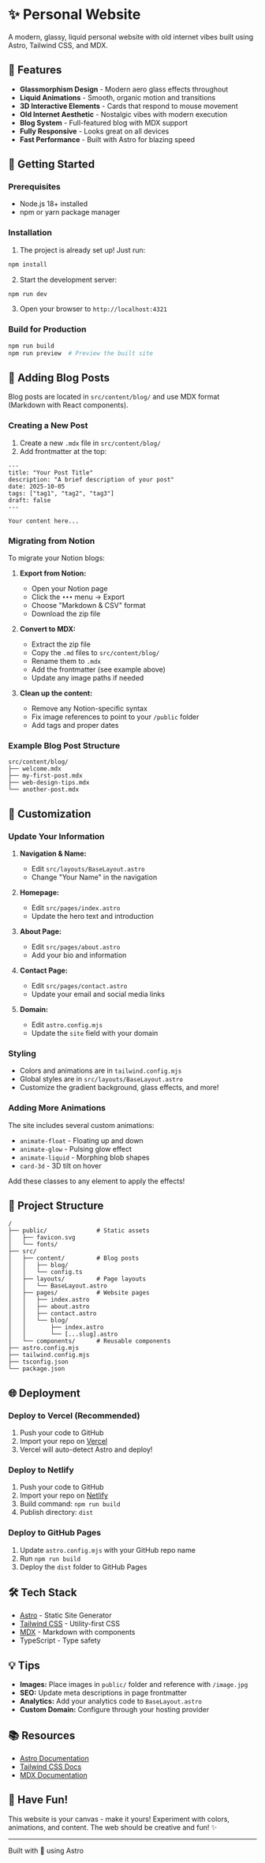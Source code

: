 # ✨ Personal Website

A modern, glassy, liquid personal website with old internet vibes built using Astro, Tailwind CSS, and MDX.

## 🎨 Features

- **Glassmorphism Design** - Modern aero glass effects throughout
- **Liquid Animations** - Smooth, organic motion and transitions
- **3D Interactive Elements** - Cards that respond to mouse movement
- **Old Internet Aesthetic** - Nostalgic vibes with modern execution
- **Blog System** - Full-featured blog with MDX support
- **Fully Responsive** - Looks great on all devices
- **Fast Performance** - Built with Astro for blazing speed

## 🚀 Getting Started

### Prerequisites

- Node.js 18+ installed
- npm or yarn package manager

### Installation

1. The project is already set up! Just run:

```bash
npm install
```

2. Start the development server:

```bash
npm run dev
```

3. Open your browser to `http://localhost:4321`

### Build for Production

```bash
npm run build
npm run preview  # Preview the built site
```

## 📝 Adding Blog Posts

Blog posts are located in `src/content/blog/` and use MDX format (Markdown with React components).

### Creating a New Post

1. Create a new `.mdx` file in `src/content/blog/`
2. Add frontmatter at the top:

```mdx
---
title: "Your Post Title"
description: "A brief description of your post"
date: 2025-10-05
tags: ["tag1", "tag2", "tag3"]
draft: false
---

Your content here...
```

### Migrating from Notion

To migrate your Notion blogs:

1. **Export from Notion:**
   - Open your Notion page
   - Click the `•••` menu → Export
   - Choose "Markdown & CSV" format
   - Download the zip file

2. **Convert to MDX:**
   - Extract the zip file
   - Copy the `.md` files to `src/content/blog/`
   - Rename them to `.mdx`
   - Add the frontmatter (see example above)
   - Update any image paths if needed

3. **Clean up the content:**
   - Remove any Notion-specific syntax
   - Fix image references to point to your `/public` folder
   - Add tags and proper dates

### Example Blog Post Structure

```
src/content/blog/
├── welcome.mdx
├── my-first-post.mdx
├── web-design-tips.mdx
└── another-post.mdx
```

## 🎨 Customization

### Update Your Information

1. **Navigation & Name:**
   - Edit `src/layouts/BaseLayout.astro`
   - Change "Your Name" in the navigation

2. **Homepage:**
   - Edit `src/pages/index.astro`
   - Update the hero text and introduction

3. **About Page:**
   - Edit `src/pages/about.astro`
   - Add your bio and information

4. **Contact Page:**
   - Edit `src/pages/contact.astro`
   - Update your email and social media links

5. **Domain:**
   - Edit `astro.config.mjs`
   - Update the `site` field with your domain

### Styling

- Colors and animations are in `tailwind.config.mjs`
- Global styles are in `src/layouts/BaseLayout.astro`
- Customize the gradient background, glass effects, and more!

### Adding More Animations

The site includes several custom animations:
- `animate-float` - Floating up and down
- `animate-glow` - Pulsing glow effect
- `animate-liquid` - Morphing blob shapes
- `card-3d` - 3D tilt on hover

Add these classes to any element to apply the effects!

## 📁 Project Structure

```
/
├── public/              # Static assets
│   ├── favicon.svg
│   └── fonts/
├── src/
│   ├── content/         # Blog posts
│   │   ├── blog/
│   │   └── config.ts
│   ├── layouts/         # Page layouts
│   │   └── BaseLayout.astro
│   ├── pages/           # Website pages
│   │   ├── index.astro
│   │   ├── about.astro
│   │   ├── contact.astro
│   │   └── blog/
│   │       ├── index.astro
│   │       └── [...slug].astro
│   └── components/      # Reusable components
├── astro.config.mjs
├── tailwind.config.mjs
├── tsconfig.json
└── package.json
```

## 🌐 Deployment

### Deploy to Vercel (Recommended)

1. Push your code to GitHub
2. Import your repo on [Vercel](https://vercel.com)
3. Vercel will auto-detect Astro and deploy!

### Deploy to Netlify

1. Push your code to GitHub
2. Import your repo on [Netlify](https://netlify.com)
3. Build command: `npm run build`
4. Publish directory: `dist`

### Deploy to GitHub Pages

1. Update `astro.config.mjs` with your GitHub repo name
2. Run `npm run build`
3. Deploy the `dist` folder to GitHub Pages

## 🛠️ Tech Stack

- [Astro](https://astro.build) - Static Site Generator
- [Tailwind CSS](https://tailwindcss.com) - Utility-first CSS
- [MDX](https://mdxjs.com) - Markdown with components
- TypeScript - Type safety

## 💡 Tips

- **Images:** Place images in `public/` folder and reference with `/image.jpg`
- **SEO:** Update meta descriptions in page frontmatter
- **Analytics:** Add your analytics code to `BaseLayout.astro`
- **Custom Domain:** Configure through your hosting provider

## 📚 Resources

- [Astro Documentation](https://docs.astro.build)
- [Tailwind CSS Docs](https://tailwindcss.com/docs)
- [MDX Documentation](https://mdxjs.com/docs)

## 🎉 Have Fun!

This website is your canvas - make it yours! Experiment with colors, animations, and content. The web should be creative and fun! ✨

---

Built with 💜 using Astro


